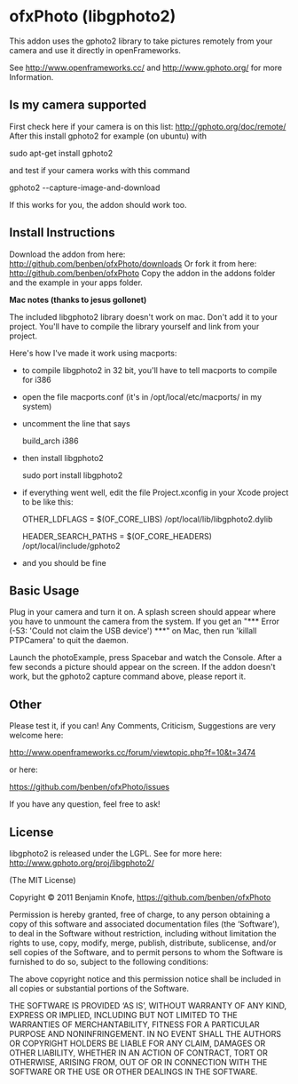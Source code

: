 ofxPhoto (libgphoto2)
=====================

This addon uses the gphoto2 library to take pictures remotely
from your camera and use it directly in openFrameworks.

See http://www.openframeworks.cc/ and http://www.gphoto.org/ for
more Information.

Is my camera supported
----------------------

First check here if your camera is on this list: http://gphoto.org/doc/remote/
After this install gphoto2 for example (on ubuntu) with

sudo apt-get install gphoto2

and test if your camera works with this command

gphoto2 --capture-image-and-download

If this works for you, the addon should work too.

Install Instructions
--------------------

Download the addon from here: http://github.com/benben/ofxPhoto/downloads
Or fork it from here: http://github.com/benben/ofxPhoto
Copy the addon in the addons folder and the example in your apps folder.

**Mac notes (thanks to jesus gollonet)**

The included libgphoto2 library doesn't work on mac. Don't add it to your project.
You'll have to compile the library yourself and link from your project.

Here's how I've made it work using macports:

- to compile libgphoto2 in 32 bit, you'll have to tell macports to compile for i386
- open the file macports.conf (it's in /opt/local/etc/macports/ in my system)
- uncomment the line that says

    build_arch			i386

- then install libgphoto2

	sudo port install libgphoto2

- if everything went well, edit the file Project.xconfig in your Xcode project to be like this:

    OTHER_LDFLAGS = $(OF_CORE_LIBS) /opt/local/lib/libgphoto2.dylib

    HEADER_SEARCH_PATHS = $(OF_CORE_HEADERS) /opt/local/include/gphoto2

- and you should be fine

Basic Usage
-----------

Plug in your camera and turn it on.
A splash screen should appear where you have to unmount the camera from the system.
If you get an "*** Error (-53: 'Could not claim the USB device') ***" on Mac, then run
'killall PTPCamera' to quit the daemon.

Launch the photoExample, press Spacebar and watch the Console.
After a few seconds a picture should appear on the screen.
If the addon doesn't work, but the gphoto2 capture command above, please report it.

Other
-----

Please test it, if you can!
Any Comments, Criticism, Suggestions are very welcome here:

http://www.openframeworks.cc/forum/viewtopic.php?f=10&t=3474

or here:

https://github.com/benben/ofxPhoto/issues

If you have any question, feel free to ask!

License
-------

libgphoto2 is released under the LGPL. See for more here: http://www.gphoto.org/proj/libgphoto2/

(The MIT License)

Copyright © 2011 Benjamin Knofe, https://github.com/benben/ofxPhoto

Permission is hereby granted, free of charge, to any person obtaining a copy of this software and associated documentation files (the ‘Software’), to deal in the Software without restriction, including without limitation the rights to use, copy, modify, merge, publish, distribute, sublicense, and/or sell copies of the Software, and to permit persons to whom the Software is furnished to do so, subject to the following conditions:

The above copyright notice and this permission notice shall be included in all copies or substantial portions of the Software.

THE SOFTWARE IS PROVIDED ‘AS IS’, WITHOUT WARRANTY OF ANY KIND, EXPRESS OR IMPLIED, INCLUDING BUT NOT LIMITED TO THE WARRANTIES OF MERCHANTABILITY, FITNESS FOR A PARTICULAR PURPOSE AND NONINFRINGEMENT. IN NO EVENT SHALL THE AUTHORS OR COPYRIGHT HOLDERS BE LIABLE FOR ANY CLAIM, DAMAGES OR OTHER LIABILITY, WHETHER IN AN ACTION OF CONTRACT, TORT OR OTHERWISE, ARISING FROM, OUT OF OR IN CONNECTION WITH THE SOFTWARE OR THE USE OR OTHER DEALINGS IN THE SOFTWARE.